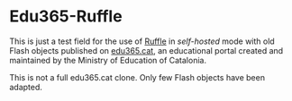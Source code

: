 # Edu365-Ruffle

This is just a test field for the use of [Ruffle](https://ruffle.rs/) in _self-hosted_ mode with old Flash objects published on [edu365.cat](http://edu365.cat), an educational portal created and maintained by the Ministry of Education of Catalonia.

This is not a full edu365.cat clone. Only few Flash objects have been adapted.

